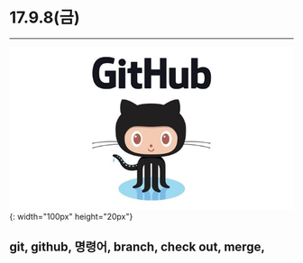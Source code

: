 # 17.9.8(금)
---

![screensh](/study/image/github-logo.jpg) {: width="100px" height="20px"}

## git, github, 명령어, branch, check out, merge, 